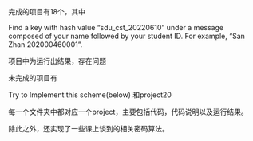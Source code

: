 完成的项目有18个，其中

Find a key with hash value “sdu_cst_20220610” under a message composed of your name followed by your student ID. For example, “San Zhan 202000460001”.

项目中为运行出结果，存在问题

未完成的项目有

Try to Implement this scheme(below) 和project20

每一个文件夹中都对应一个project，主要包括代码，代码说明以及运行结果。

除此之外，还实现了一些课上谈到的相关密码算法。
